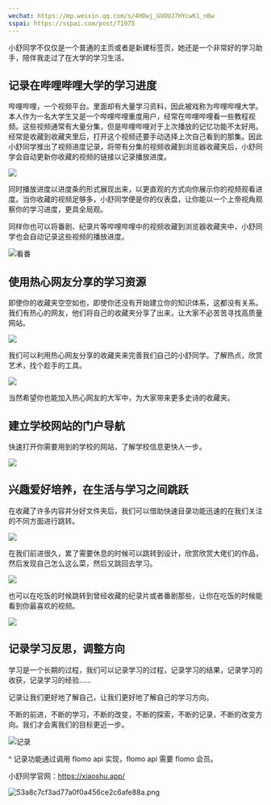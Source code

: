 ```yaml
---
wechat: https://mp.weixin.qq.com/s/4HDwj_GUOUJ7HYcwK1_nBw
sspai: https://sspai.com/post/71975
---
```


小舒同学不仅仅是一个普通的主页或者是新建标签页，她还是一个非常好的学习助手，陪伴我走过了在大学的学习生活。

## 记录在哔哩哔哩大学的学习进度

哔哩哔哩，一个视频平台。里面却有大量学习资料，因此被戏称为哔哩哔哩大学。本人作为一名大学生又是一个哔哩哔哩重度用户，经常在哔哩哔哩看一些教程视频。这些视频通常有大量分集，但是哔哩哔哩对于上次播放的记忆功能不太好用。经常是收藏到收藏夹里后，打开这个视频还要手动选择上次自己看到的那集。因此小舒同学推出了视频进度记录，将带有分集的视频收藏到浏览器收藏夹后，小舒同学会自动更新你收藏的视频的链接以记录播放进度。

![](https://i.dawnlab.me/a2718c8b2a7df0f8a68fe530bebdc140.png)

同时播放进度以进度条的形式展现出来，以更直观的方式向你展示你的视频观看进度。当你收藏的视频足够多，小舒同学便是你的仪表盘，让你能以一个上帝视角观察你的学习进度，更具全局观。

同样你也可以将番剧、纪录片等哔哩哔哩中的视频收藏到浏览器收藏夹中，小舒同学也会自动记录这些视频的播放进度。

![看番](https://i.dawnlab.me/0450749a7b1ea215455ed2a44615c1b5.png)

## 使用热心网友分享的学习资源

即使你的收藏夹空空如也，即使你还没有开始建立你的知识体系，这都没有关系。我们有热心的网友，他们将自己的收藏夹分享了出来，让大家不必苦苦寻找高质量网站。

![](https://i.dawnlab.me/9b3aabad38cc197e9021238b72b3455d.png)

我们可以利用热心网友分享的收藏夹来完善我们自己的小舒同学。了解热点，欣赏艺术，找个趁手的工具。

![](https://i.dawnlab.me/70028e9f14303f6579770f568a51825e.png)

当然希望你也能加入热心网友的大军中，为大家带来更多史诗的收藏夹。

## 建立学校网站的门户导航

快速打开你需要用到的学校的网站，了解学校信息更快人一步。

![](https://i.dawnlab.me/ad927d03e0623e6b3a7d99527704a90e.png)

## 兴趣爱好培养，在生活与学习之间跳跃

在收藏了许多内容并分好文件夹后，我们可以借助快速目录功能迅速的在我们关注的不同方面进行跳转。

![](https://i.dawnlab.me/ec5e3dc6b879499d11563fcbe29eb4bc.png)

在我们前进很久，累了需要休息的时候可以跳转到设计，欣赏欣赏大佬们的作品，然后发现自己怎么这么菜，然后又跳回去学习。

![](https://i.dawnlab.me/4abc1a94645fd00730f1f56496c410ec.png)

也可以在吃饭的时候跳转到曾经收藏的纪录片或者番剧那些，让你在吃饭的时候能看到你最喜欢的视频。

![](https://i.dawnlab.me/51093cd401abf477a2035845f347349a.png)

## 记录学习反思，调整方向

学习是一个长期的过程，我们可以记录学习的过程，记录学习的结果，记录学习的收获，记录学习的经验……

记录让我们更好地了解自己，让我们更好地了解自己的学习方向。

不断的前进，不断的学习，不断的改变，不断的探索，不断的记录，不断的改变方向。我们才会离我们的目标更近一步。

![记录](https://i.dawnlab.me/71a8073209b38aa97c892d893c8abd09.png)

^ 记录功能通过调用 flomo api 实现，flomo api 需要 flomo 会员。

小舒同学官网：<https://xiaoshu.app/>

![53a8c7cf3ad77a0f0a456ce2c6afe88a.png](https://i.dawnlab.me/53a8c7cf3ad77a0f0a456ce2c6afe88a.png)
